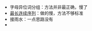 - 字母异位词分组：方法并非最正确，慢了
- [最长连续序列](https://leetcode.cn/problems/longest-consecutive-sequence/)：做的慢，方法不够标准
- 接雨水：一点思路没有
- 